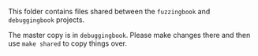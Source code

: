 This folder contains files shared between the `fuzzingbook` and `debuggingbook` projects. 

The master copy is in `debuggingbook`. Please make changes there and then use `make shared` to copy things over.